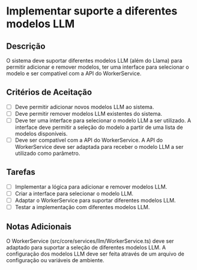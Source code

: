 # Implementar suporte a diferentes modelos LLM

## Descrição

O sistema deve suportar diferentes modelos LLM (além do Llama) para permitir adicionar e remover modelos, ter uma interface para selecionar o modelo e ser compatível com a API do WorkerService.

## Critérios de Aceitação

- [ ] Deve permitir adicionar novos modelos LLM ao sistema.
- [ ] Deve permitir remover modelos LLM existentes do sistema.
- [ ] Deve ter uma interface para selecionar o modelo LLM a ser utilizado. A interface deve permitir a seleção do modelo a partir de uma lista de modelos disponíveis.
- [ ] Deve ser compatível com a API do WorkerService. A API do WorkerService deve ser adaptada para receber o modelo LLM a ser utilizado como parâmetro.

## Tarefas

- [ ] Implementar a lógica para adicionar e remover modelos LLM.
- [ ] Criar a interface para selecionar o modelo LLM.
- [ ] Adaptar o WorkerService para suportar diferentes modelos LLM.
- [ ] Testar a implementação com diferentes modelos LLM.

## Notas Adicionais

O WorkerService (src/core/services/llm/WorkerService.ts) deve ser adaptado para suportar a seleção de diferentes modelos LLM. A configuração dos modelos LLM deve ser feita através de um arquivo de configuração ou variáveis de ambiente.
